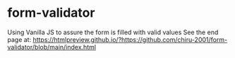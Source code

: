 # form-validator
Using Vanilla JS to assure the form is filled with valid values
See the end page at: https://htmlpreview.github.io/?https://github.com/chiru-2001/form-validator/blob/main/index.html
